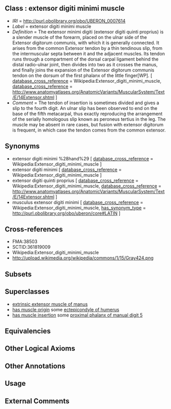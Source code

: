 
## Class : extensor digiti minimi muscle

 * *IRI* = http://purl.obolibrary.org/obo/UBERON_0007614
 * *Label* = extensor digiti minimi muscle
 * *Definition* = The extensor minimi digiti (extensor digiti quinti proprius) is a slender muscle of the forearm, placed on the ulnar side of the Extensor digitorum communis, with which it is generally connected. It arises from the common Extensor tendon by a thin tendinous slip, from the intermuscular septa between it and the adjacent muscles. Its tendon runs through a compartment of the dorsal carpal ligament behind the distal radio-ulnar joint, then divides into two as it crosses the manus, and finally joins the expansion of the Extensor digitorum communis tendon on the dorsum of the first phalanx of the little finger[WP]. [ [database_cross_reference](../../ef/oboInOwl#hasDbXref.md) = Wikipedia:Extensor_digiti_minimi_muscle, [database_cross_reference](../../ef/oboInOwl#hasDbXref.md) = http://www.anatomyatlases.org/AnatomicVariants/MuscularSystem/Text/E/14Extensor.shtml ]
 * *Comment* = The tendon of insertion is sometimes divided and gives a slip to the fourth digit. An ulnar slip has been observed to end on the base of the fifth metacarpal, thus exactly reproducing the arrangement of the serially homologous slip known as peroneus tertius in the leg. The muscle may be absent in rare cases, but fusion with extensor digitorum is frequent, in which case the tendon comes from the common extensor.

## Synonyms

 * extensor digiti minimi %28hand%29 [ [database_cross_reference](../../ef/oboInOwl#hasDbXref.md) = Wikipedia:Extensor_digiti_minimi_muscle ]
 * extensor digiti minimi [ [database_cross_reference](../../ef/oboInOwl#hasDbXref.md) = Wikipedia:Extensor_digiti_minimi_muscle ]
 * extensor digiti quinti proprius [ [database_cross_reference](../../ef/oboInOwl#hasDbXref.md) = Wikipedia:Extensor_digiti_minimi_muscle, [database_cross_reference](../../ef/oboInOwl#hasDbXref.md) = http://www.anatomyatlases.org/AnatomicVariants/MuscularSystem/Text/E/14Extensor.shtml ]
 * musculus extensor digiti minimi [ [database_cross_reference](../../ef/oboInOwl#hasDbXref.md) = Wikipedia:Extensor_digiti_minimi_muscle, [has_synonym_type](../../pe/oboInOwl#hasSynonymType.md) = http://purl.obolibrary.org/obo/uberon/core#LATIN ]

## Cross-references

 * FMA:38503
 * SCTID:361819009
 * Wikipedia:Extensor_digiti_minimi_muscle
 * http://upload.wikimedia.org/wikipedia/commons/1/15/Gray424.png

## Subsets


## Superclasses

 * [extrinsic extensor muscle of manus](../../UBERON/24/UBERON_0011024.md)
 * [has muscle origin](../../RO/72/RO_0002372.md) some [ectepicondyle of humerus](../../UBERON/07/UBERON_0006807.md)
 * [has muscle insertion](../../RO/73/RO_0002373.md) some [proximal phalanx of manual digit 5](../../UBERON/31/UBERON_0004331.md)

## Equivalencies


## Other Logical Axioms


## Other Annotations


## Usage


## External Comments

